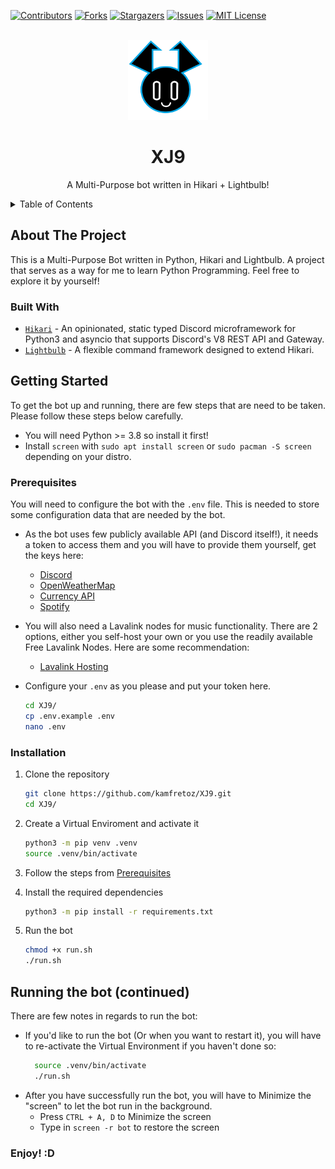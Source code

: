<div id="top"></div>
<!--
*** Thanks for checking out the Best-README-Template. If you have a suggestion
*** that would make this better, please fork the repo and create a pull request
*** or simply open an issue with the tag "enhancement".
*** Don't forget to give the project a star!
*** Thanks again! Now go create something AMAZING! :D
-->



<!-- PROJECT SHIELDS -->
<!--
*** I'm using markdown "reference style" links for readability.
*** Reference links are enclosed in brackets [ ] instead of parentheses ( ).
*** See the bottom of this document for the declaration of the reference variables
*** for contributors-url, forks-url, etc. This is an optional, concise syntax you may use.
*** https://www.markdownguide.org/basic-syntax/#reference-style-links
-->
[![Contributors][contributors-shield]][contributors-url]
[![Forks][forks-shield]][forks-url]
[![Stargazers][stars-shield]][stars-url]
[![Issues][issues-shield]][issues-url]
[![MIT License][license-shield]][license-url]



<!-- PROJECT LOGO -->
<br />
<div align="center">
  <a href="https://github.com/kamfretoz/XJ9">
    <img src="images/logo.svg" alt="Logo" width="128" height="128">
  </a>

<h1 align="center">XJ9</h1>

  <p align="center">
    A Multi-Purpose bot written in Hikari + Lightbulb!
  </p>
</div>



<!-- TABLE OF CONTENTS -->
<details>
  <summary>Table of Contents</summary>
  <ol>
    <li>
      <a href="#about-the-project">About The Project</a>
      <ul>
        <li><a href="#built-with">Built With</a></li>
      </ul>
    </li>
    <li>
      <a href="#getting-started">Getting Started</a>
      <ul>
        <li><a href="#prerequisites">Prerequisites</a></li>
        <li><a href="#installation">Installation</a></li>
      </ul>
    </li>
    <li><a href="#usage">Running The Bot</a></li>
  </ol>
</details>



<!-- ABOUT THE PROJECT -->
## About The Project
<p>
This is a Multi-Purpose Bot written in Python, Hikari and Lightbulb. 
A project that serves as a way for me to learn Python Programming.
Feel free to explore it by yourself!
</p>



### Built With

* [`Hikari`](https://github.com/hikari-py/hikari) - An opinionated, static typed Discord microframework for Python3 and asyncio that supports Discord's V8 REST API and Gateway.
* [`Lightbulb`](https://github.com/tandemdude/hikari-lightbulb/) - A flexible command framework designed to extend Hikari.




<!-- GETTING STARTED -->
## Getting Started

To get the bot up and running, there are few steps that are need to be taken. Please follow these steps below carefully.

* You will need Python >= 3.8  so install it first!
* Install `screen` with `sudo apt install screen` or `sudo pacman -S screen` depending on your distro.

### Prerequisites

You will need to configure the bot with the `.env` file. This is needed to store some configuration data that are needed by the bot.

* As the bot uses few publicly available API (and Discord itself!), it needs a token to access them and you will have to provide them yourself, get the keys here:
  * [Discord](https://discord.com/developers/applications)
  * [OpenWeatherMap](https://openweathermap.org/api)
  * [Currency API](https://currency.getgeoapi.com/)
  * [Spotify](https://developer.spotify.com/dashboard/)

* You will also need a Lavalink nodes for music functionality. There are 2 options, either you self-host your own or you use the readily available Free Lavalink Nodes. Here are some recommendation:
  * [Lavalink Hosting](https://lavalink.darrennathanael.com/)

* Configure your `.env` as you please and put your token here.

  ```sh
  cd XJ9/
  cp .env.example .env
  nano .env
  ```

### Installation

1. Clone the repository
   ```sh
   git clone https://github.com/kamfretoz/XJ9.git
   cd XJ9/
   ```

2. Create a Virtual Enviroment and activate it
    ```sh
    python3 -m pip venv .venv
    source .venv/bin/activate
    ```

3. Follow the steps from <a href="#prerequisites">Prerequisites</a>

4. Install the required dependencies
   ```sh
   python3 -m pip install -r requirements.txt
   ```

5. Run the bot 
   ```sh
   chmod +x run.sh
   ./run.sh
   ```


<!-- USAGE EXAMPLES -->
## Running the bot (continued)

There are few notes in regards to run the bot:
* If you'd like to run the bot (Or when you want to restart it), you will have to re-activate the Virtual Environment if you haven't done so:
  ```sh
    source .venv/bin/activate
    ./run.sh
  ```
* After you have successfully run the bot, you will have to Minimize the "screen" to let the bot run in the background.
    * Press `CTRL + A, D` to Minimize the screen
    * Type in `screen -r bot` to restore the screen

### Enjoy! :D

<!-- MARKDOWN LINKS & IMAGES -->
<!-- https://www.markdownguide.org/basic-syntax/#reference-style-links -->
[contributors-shield]: https://img.shields.io/github/contributors/kamfretoz/XJ9.svg?style=for-the-badge
[contributors-url]: https://github.com/kamfretoz/XJ9/graphs/contributors
[forks-shield]: https://img.shields.io/github/forks/kamfretoz/XJ9.svg?style=for-the-badge
[forks-url]: https://github.com/kamfretoz/XJ9/network/members
[stars-shield]: https://img.shields.io/github/stars/kamfretoz/XJ9.svg?style=for-the-badge
[stars-url]: https://github.com/kamfretoz/XJ9/stargazers
[issues-shield]: https://img.shields.io/github/issues/kamfretoz/XJ9.svg?style=for-the-badge
[issues-url]: https://github.com/kamfretoz/XJ9/issues
[license-shield]: https://img.shields.io/github/license/kamfretoz/XJ9.svg?style=for-the-badge
[license-url]: https://github.com/kamfretoz/XJ9/blob/master/LICENSE
[product-screenshot]: images/screenshot.png
